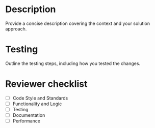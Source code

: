 # Description

Provide a concise description covering the context and your solution approach.

# Testing

Outline the testing steps, including how you tested the changes.

# Reviewer checklist

- [ ] Code Style and Standards
- [ ] Functionality and Logic
- [ ] Testing
- [ ] Documentation
- [ ] Performance